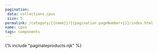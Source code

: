 ```yaml
---
pagination:
 data: collections.cpus
 size: 5
permalink: /category/{{name}}/{{pagination.pageNumber+1}}/index.html
name: cpus
tags: components
---
```

{% include "paginateproducts.njk" %}